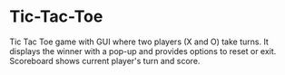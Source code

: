 # Tic-Tac-Toe
Tic Tac Toe game with GUI where two players (X and O) take turns. It displays the winner with a pop-up and provides options to reset or exit. Scoreboard shows current player's turn and score.
